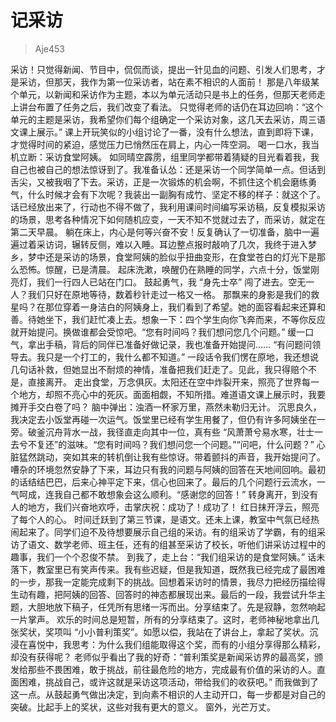 # 记采访

> Aje453

采访！只觉得新闻、节目中，侃侃而谈，提出一针见血的问题、引发人们思考，才是采访，但那天，我作为第一位采访者，站在素不相识的人面前！
那是八年级某个单元，以新闻和采访作为主题，本以为单元活动只是书上的任务，但那天老师走上讲台布置了任务之后，我们改变了看法。
只觉得老师的话仍在耳边回响：“这个单元的主题是采访，我希望你们每个组确定一个采访对象，这几天去采访，周三语文课上展示。” 课上开玩笑似的小组讨论了一番，没有什么想法，直到即将下课，才觉得时间的紧迫，感觉压力已悄然压在肩上，内心一阵空洞。
喝一口水，我当机立断：采访食堂阿姨。
如同晴空霹雳，组里同学都带着猜疑的目光看着我，我自己也被自己的想法惊讶到了。我准备认怂：还是采访一个同学简单一点。但话到舌尖，又被我咽了下去。采访，正是一次锻炼的机会啊，不抓住这个机会磨练勇气，什么时候才会有下次呢？我装出一副胸有成竹、坚定不移的样子：就这个了。
话已经放出来了，行动也不得不做了，我利用课间时间编写采访稿，反复模拟采访的场景，思考各种情况下如何随机应变，一天不知不觉就过去了，而采访，就定在第二天早晨。
躺在床上，内心是何等兴奋不安！反复确认了一切准备，脑中一遍遍过着采访词，辗转反侧，难以入睡。耳边整点报时敲响了几次，我终于进入梦乡，梦中还是采访的场景，食堂阿姨的脸似乎扭曲变形，在食堂苍白的灯光下是那么恐怖。惊醒，已是清晨。
起床洗漱，唤醒仍在熟睡的同学，六点十分，饭堂刚亮灯，我们一行四人已站在门口。
鼓起勇气，我 “身先士卒” 闯了进去。空无一人？我们只好在原地等待，数着秒针走过一格又一格。
那飘来的身影是我们的救星吗？在那位穿着一身洁白的阿姨身上，我们看到了希望。她的面容看起来还算和善。待她坐下，我们赶忙凑上去。想象一下：四个学生向你飞奔而来，不等你反应就开始提问。换做谁都会受惊吧。“您有时间吗？我们想问您几个问题。” 缓一口气，拿出手稿，背后的同伴已准备好做记录，我也准备开始提问……
“有问题问领导去。我只是一个打工的，我什么都不知道。”
一段话令我们愣在原地，我还想说几句话补救，但她显出不耐烦的神情，准备把我们赶走了。见此，我只得赔个不是，直接离开。
走出食堂，万念俱灰。太阳还在空中炸裂开来，照亮了世界每一个地方，却照不亮心中的死灰。面面相觑，不知所措。难道语文课上展示时，我要摊开手交白卷了吗？
脑中弹出：浊酒一杯家万里，燕然未勒归无计。
沉思良久，我决定去小饭堂再碰一次运气。饭堂里已经有学生用餐了，但仍有许多阿姨坐在一旁。破釜沉舟背水一战，我径直走向其中一位，真有些 “风萧萧兮易水寒，壮士一去兮不复还”的滋味。“您有时间吗？我们想问您一个问题。”“问吧，什么问题？”
心脏猛然跳动，突如其来的转机倒让我有些惊讶。带着颤抖的声音，我开始提问了。
嘈杂的环境忽然安静了下来，耳边只有我的问题与阿姨的回答在天地间回响。最初的话结结巴巴，后来心神平定下来，信心也回来了。最后的几个问题行云流水，一气呵成，连我自己都不敢想象会这么顺利。“感谢您的回答！” 转身离开，到没有人的地方，我们兴奋地欢呼，击掌庆祝：成功了！成功了！
红日抹开浮云，照亮了每个人的心。
时间迁跃到了第三节课，是语文。还未上课，教室中气氛已经热闹起来了。同学们迫不及待想要展示自己组的采访。有的组采访了学霸，有的组采访了语文、数学老师、班主任，还有的组甚至采访了校长，听他们讲采访过程中的趣事，我们一个个忍俊不禁。
到我了，走上台：“我们组采访的是食堂阿姨。” 话未落下，教室里已有笑声传来。我有些迟疑，但是我知道，既然我已经完成了最困难的一步，那我一定能完成剩下的挑战。回想着采访时的情景，我尽力把经历描绘得生动有趣，把阿姨的回答、回答时的神态都展现出来。最后的一段，我尝试升华主题，大胆地放下稿子，任凭所有思绪一泻而出。分享结束了。先是寂静，忽然响起一片掌声。
欢乐的时间总是短暂，所有的分享结束了。这时，老师神秘地拿出几张奖状，奖项叫 “小小普利策奖”。如愿以偿，我站在了讲台上，拿起了奖状。沉浸在喜悦中，我思考：为什么我们组能取得这个奖，而有的小组分享得那么精彩，却没有获得呢？
老师似乎看出了我的好奇：“普利策奖是新闻采访界的最高奖，颁发给那些不畏困难，敢于挑战，前往最危险的地方，完成最有价值的采访的人。直面困难，挑战自己，或许这就是采访这项活动，带给我们的收获吧。” 而我做到了这一点。从鼓起勇气做出决定，到向素不相识的人主动开口，每一步都是对自己的突破。比起手上的奖状，这些对我有更大的意义。
窗外，光芒万丈。
